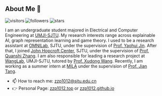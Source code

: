 ## About Me 👋 
![visitors](https://visitor-badge.glitch.me/badge?page_id=zzp1012.zzp1012) ![followers](https://img.shields.io/github/followers/zzp1012) ![stars](https://img.shields.io/github/stars/zzp1012)

I am an undergraduate student majored in Electrical and Computer Engineering at [UMJI-SJTU](https://www.ji.sjtu.edu.cn/). My research interests range across explainable AI, graph representation learning and game theory. I used to be a research assistant at [OMNILab](http://omnilab.sjtu.edu.cn/), SJTU, under the supervision of [Prof. Yaohui Jin](https://ieeexplore.ieee.org/author/37276323800). After that, I joined [John Hopcroft Center](http://jhc.sjtu.edu.cn/), SJTU, under the supervision of [Prof. Quanshi Zhang](http://qszhang.com/). I am also responsible for leading a research project at [WangLab](http://wanglab.sjtu.edu.cn/en/Default.aspx), UMJI-SJTU, tutored by [Prof. Xudong Wang](https://wanglab.sjtu.edu.cn/en/content.aspx?info_lb=472&flag=295). Recently, I am working as a summer intern at [MILA](https://mila.quebec/en/) under the supervision of [Prof. Jian Tang](https://jian-tang.com/). 


- 📫 How to reach me: zzp1012@sjtu.edu.cn
- 👉 Personal Page: [zzp1012.top](http://zzp1012.top/) or [zzp1012.github.io](https://zzp1012.github.io/)
